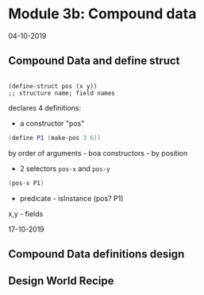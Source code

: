 # Module 3b: Compound data
04-10-2019  

## Compound Data and define struct
```racket

(define-struct pos (x y))
;; structure name; field names

```

declares 4 definitions:

- a constructor "pos"
```java
(define P1 (make-pos 3 6))
```
by order of arguments - boa constructors - by position

- 2 selectors `pos-x` and `pos-y`
```java
(pos-x P1)

```

- predicate - isInstance
(pos? P1)

x,y - fields

17-10-2019

## Compound Data definitions design
## Design World Recipe

